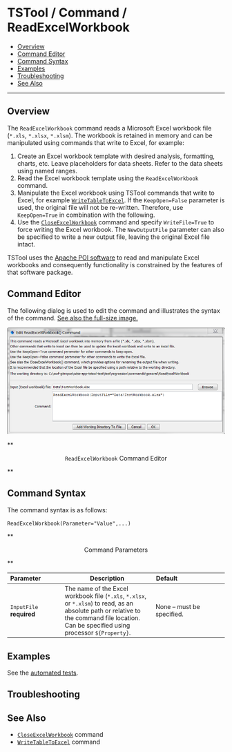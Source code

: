 # TSTool / Command / ReadExcelWorkbook #

* [Overview](#overview)
* [Command Editor](#command-editor)
* [Command Syntax](#command-syntax)
* [Examples](#examples)
* [Troubleshooting](#troubleshooting)
* [See Also](#see-also)

-------------------------

## Overview ##

The `ReadExcelWorkbook` command reads a Microsoft Excel workbook file (`*.xls`, `*.xlsx`, `*.xlsm`).
The workbook is retained in memory and can be manipulated using commands that write to Excel, for example:

1. Create an Excel workbook template with desired analysis, formatting, charts, etc.
Leave placeholders for data sheets.  Refer to the data sheets using named ranges.
2. Read the Excel workbook template using the `ReadExcelWorkbook` command.
3. Manipulate the Excel workbook using TSTool commands that write to Excel, for example
[`WriteTableToExcel`](../WriteTableToExcel/WriteTableToExcel).
If the `KeepOpen=False` parameter is used, the original file will not be re-written.
Therefore, use `KeepOpen=True` in combination with the following.
4. Use the [`CloseExcelWorkbook`](../CloseExcelWorkbook/CloseExcelWorkbook) command and specify
`WriteFile=True` to force writing the Excel workbook.
The `NewOutputFile` parameter can also be specified to write a new output file, leaving the original Excel file intact.

TSTool uses the [Apache POI software](http://poi.apache.org) to read and manipulate
Excel workbooks and consequently functionality is constrained by the features of that software package.


## Command Editor ##

The following dialog is used to edit the command and illustrates the syntax of the command.
<a href="../ReadExcelWorkbook.png">See also the full-size image.</a>

![ReadExcelWorkbook](ReadExcelWorkbook.png)

**<p style="text-align: center;">
`ReadExcelWorkbook` Command Editor
</p>**

## Command Syntax ##

The command syntax is as follows:

```text
ReadExcelWorkbook(Parameter="Value",...)
```
**<p style="text-align: center;">
Command Parameters
</p>**

|**Parameter**&nbsp;&nbsp;&nbsp;&nbsp;&nbsp;&nbsp;&nbsp;&nbsp;&nbsp;&nbsp;&nbsp;|**Description**|**Default**&nbsp;&nbsp;&nbsp;&nbsp;&nbsp;&nbsp;&nbsp;&nbsp;&nbsp;&nbsp;&nbsp;&nbsp;&nbsp;&nbsp;&nbsp;&nbsp;&nbsp;&nbsp;&nbsp;&nbsp;&nbsp;&nbsp;&nbsp;&nbsp;&nbsp;&nbsp;&nbsp;|
|--------------|-----------------|-----------------|
|`InputFile`<br>**required**|The name of the Excel workbook file (`*.xls`, `*.xlsx`, or `*.xlsm`) to read, as an absolute path or relative to the command file location.  Can be specified using processor `${Property}`.|None – must be specified.|

## Examples ##

See the [automated tests](https://github.com/OpenWaterFoundation/cdss-app-tstool-test/tree/master/test/regression/commands/general/ReadExcelWorkbook).

## Troubleshooting ##

## See Also ##

* [`CloseExcelWorkbook`](../CloseExcelWorkbook/CloseExcelWorkbook) command
* [`WriteTableToExcel`](../WriteTableToExcel/WriteTableToExcel) command
